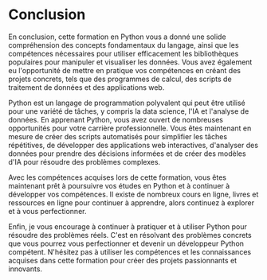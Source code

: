 # Conclusion
En conclusion, cette formation en Python vous a donné une solide compréhension des concepts fondamentaux du langage, ainsi que les compétences nécessaires pour utiliser efficacement les bibliothèques populaires pour manipuler et visualiser les données. Vous avez également eu l'opportunité de mettre en pratique vos compétences en créant des projets concrets, tels que des programmes de calcul, des scripts de traitement de données et des applications web.

Python est un langage de programmation polyvalent qui peut être utilisé pour une variété de tâches, y compris la data science, l'IA et l'analyse de données. En apprenant Python, vous avez ouvert de nombreuses opportunités pour votre carrière professionnelle. Vous êtes maintenant en mesure de créer des scripts automatisés pour simplifier les tâches répétitives, de développer des applications web interactives, d'analyser des données pour prendre des décisions informées et de créer des modèles d'IA pour résoudre des problèmes complexes.

Avec les compétences acquises lors de cette formation, vous êtes maintenant prêt à poursuivre vos études en Python et à continuer à développer vos compétences. Il existe de nombreux cours en ligne, livres et ressources en ligne pour continuer à apprendre, alors continuez à explorer et à vous perfectionner.

Enfin, je vous encourage à continuer à pratiquer et à utiliser Python pour résoudre des problèmes réels. C'est en résolvant des problèmes concrets que vous pourrez vous perfectionner et devenir un développeur Python compétent. N'hésitez pas à utiliser les compétences et les connaissances acquises dans cette formation pour créer des projets passionnants et innovants.